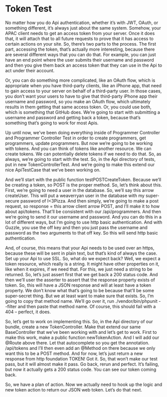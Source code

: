 # Token Test

No matter how you do Api authentication, whether it’s with JWT, OAuth, or something different, it’s always just about the same system.  Somehow, your APAC client needs to get an access token from your server. Once it does that, it will attach that to all future requests to prove that it has access to certain actions on your site.  So, there’s two parts to the process.  The first part, accessing the token, that’s actually more interesting, because there are several different ways that you can do that.  For example, you can just have an end point where the user submits their username and password and then you give them back an access token that they can use in the Api to act under their account.  

Or, you can do something more complicated, like an OAuth flow, which is appropriate when you have third-party clients, like an iPhone app, that need to gain access to your server on behalf of a third-party user.  In those cases, you don’t want your users to have to give that third-party iPhone app their username and password, so you make an OAuth flow, which ultimately results in them getting that same access token.  Or, you could use both, which is something that GitHub does.  We’re going to start with submitting a username and password and getting back a token, because that’s something that’s going to work for most Apis.  

Up until now, we’ve been doing everything inside of Programmer Controller and Programmer Controller Test in order to create programmers, get programmers, update programmers.  But now we’re going to be working with tokens.  And you can think of tokens like another resource.  We can create tokens.  We can potentially delete tokens if we need to do that.  So, as always, we’re going to start with the test.  So, in the Api directory of tests, put in new TokenControllerTest.  And we’re going to make this extend our nice ApiTestCase that we’ve been working on.  

And we’ll start with the public function testPOSTCreateToken.  Because we’ll be creating a token, so POST is the proper method.  So, let’s think about this.  First, we’re going to need a user in the database.  So, we’ll say this arrow createUser.  This will put a weaverryan user in the database with my super-secure password of I<3Pizza.  And then simply, we’re going to make a post request, so response = this arrow client arrow POST, and I’ll make it to how about api/tokens.  That’ll be consistent with our /api/programmers.  And then we’re going to send it our username and password.  And you can do this in a lot of different ways, but I’m going to use http basic authentication.  And with Guzzle, you use the off key and then you just pass the username and password as the two arguments to that off key.  So this will send http basic authentication.  

And, of course, this means that your Api needs to be used over an https, because these will be sent in plain text, but that’s kind of always the case.  Set up your Api to use SSL.  So, what do we expect back?  Well, we expect a token resource, which really is a string.  It might have other properties on it, like when it expires, if we need that.  For this, we just need a string to be returned.  So, let’s just assert first that we get back a 200 status code.  And then we’ll user the asserter to assert that the response property exists of token.  So, this will have a JSON response and will at least have a token property.  We don’t know what that’s going to be because that’ll be some super-secret thing.  But we at least want to make sure that exists.  So, I’m going to copy that method name.  We’ll go over it, run ./vendor/bin/phpunit --filter and then paste that method name.  Of course, this should fail with a 404 – perfect, it does.  

So, let’s get to work on implementing this.  So, in the Api directory of our bundle, create a new TokenController.  Make that extend our same BaseController that we’ve been working with and let’s get to work.  First to make this work, make a public function newTokenAction.  And I will add our @Route above there.  Let that autocomplete so you get the annotation.  /api/tokens and I’ll then even add an @Method on there because we only want this to be a POST method.  And for now, let’s just return a new response from http foundation TOKEN!  Got it.  So, that won’t make our test pass, but it will almost make it pass.  Go back, rerun and perfect.  It’s failing, but now it actually gets a 200 status code.  You can see our token coming back.  

So, we have a plan of action. Now we actually need to hook up the logic and new token action to return our JSON web token.  Let’s do that next.

